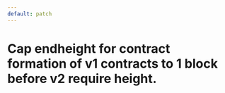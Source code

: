 ```yaml
---
default: patch
---
```


# Cap endheight for contract formation of v1 contracts to 1 block before v2 require height.
